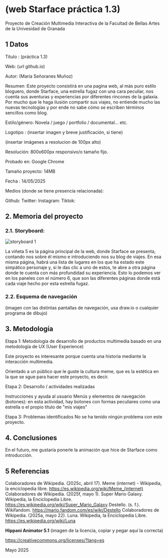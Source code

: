 # (web Starface práctica 1.3)
Proyecto de Creación Multimedia Interactiva de la Facultad de Bellas Artes de la Univesidad de Granada

## 1 Datos
Titulo : (práctica 1.3)

Web: (url github.io)

Autor: (María Señoranes Muñoz)

Resumen :Este proyecto consistirá en una pagina web, al más puro estilo bloguero, donde Starface, una estrella fugaz con una cara peculiar, nos cuenta sus aventuras y experiencias por diferentes rincones de la galaxia.
Por mucho que le haga ilusión compartir sus viajes, no entiende mucho las nuevas tecnologías y por ende no sabe cómo se escriben términos sencillos como blog.

Estilo/género: Novela / juego / portfolio / documental... etc.

Logotipo : (insertar imagen y breve justificación, si tiene)

(insertar imágenes a resolucion de 100px alto)

Resolución: 800x600px responsivo/o tamaño fijo.

Probado en: Google Chrome

Tamaño proyecto: 14MB

Fecha : 14/05/2025

Medios (donde se tiene presencia relacionada):

Github:
Twitter:
Instagram:
Tiktok:

## 2. Memoria del proyecto
### 2.1. Storyboard:
![storyboard 1](https://github.com/user-attachments/assets/b4430db0-6464-455b-a15f-3735420b5d1d)

La viñeta 5 es la página principal de la web, donde Starface se presenta, contando nos sobre él mismo e introduciendo nos su blog de viajes.
En esa misma página, habrá una lista de lugares en los que ha estado este simpático personaje y, si le das clic a uno de estos, te abre a otra página donde te cuenta con más profundidad su experiencia. Esto lo podemos ver en los paneles con el número 6, que son las diferentes páginas donde está cada viaje hecho por esta estrella fugaz.

### 2.2. Esquema de navegación
(imagen con las distintas pantallas de navegación, usa draw.io o cualquier programa de dibujo)

## 3. Metodología

Etapa 1: Metodología de desarrollo de productos multimedia basado en una metodología de UX (User Experience)

Este proyecto es interesante porque cuenta una historia mediante la interacción multimedia.

Orientado a un público que le guste la cultura meme, que es la estética en la que se sgue para hacer este proyecto, es decir.

Etapa 2: Desarrollo / actividades realizadas

Instrucciones y ayuda al usuario
Menús y elementos de navegación (botones): en esta actividad, hay botones con formas peculiares como una estrella o el propio título de "mis viajes"

Etapa 3: Problemas identificados
No se ha tenido ningún problema con este proyecto.

## 4. Conclusiones
En el futuro, me gustaría ponerle la animación que hice de Starface como introducción.

## 5 Referencias
Colaboradores de Wikipedia. (2025c, abril 17). Meme (internet) - Wikipedia, la enciclopedia libre. https://es.wikipedia.org/wiki/Meme_(internet)
Colaboradores de Wikipedia. (2025f, mayo 1). Super Mario Galaxy. Wikipedia, la Enciclopedia Libre. https://es.wikipedia.org/wiki/Super_Mario_Galaxy
Destello. (s. f.). Wikifandom. https://mario.fandom.com/es/wiki/Destello
Colaboradores de Wikipedia. (2025a, mayo 22). Luna. Wikipedia, la Enciclopedia Libre. https://es.wikipedia.org/wiki/Luna



**Hippani Animator 5.1**
(imagen de la licencia, copiar y pegar aquí la correcta)

https://creativecommons.org/licenses/?lang=es

Mayo 2025
